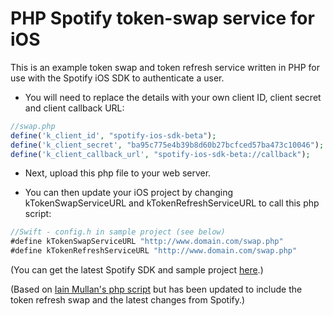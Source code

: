 # PHP Spotify token-swap service for iOS

This is an example token swap and token refresh service written in PHP for use with the Spotify iOS SDK to authenticate a user.

- You will need to replace the details with your own client ID, client secret and client callback URL:
```PHP
//swap.php
define('k_client_id', "spotify-ios-sdk-beta");
define('k_client_secret', "ba95c775e4b39b8d60b27bcfced57ba473c10046");
define('k_client_callback_url', "spotify-ios-sdk-beta://callback");
```

- Next, upload this php file to your web server.

- You can then update your iOS project by changing kTokenSwapServiceURL and kTokenRefreshServiceURL to call this php script:
```Swift
//Swift - config.h in sample project (see below)
#define kTokenSwapServiceURL "http://www.domain.com/swap.php"
#define kTokenRefreshServiceURL "http://www.domain.com/swap.php"
```


(You can get the latest Spotify SDK and sample project [here](https://github.com/spotify/ios-sdk).)

(Based on [Iain Mullan's php script](https://github.com/iainmullan/spotify-token-swap-php) but has been updated to include the token refresh swap and the latest changes from Spotify.)
